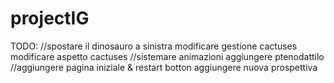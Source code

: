 # projectIG

TODO:
//spostare il dinosauro a sinistra
modificare gestione cactuses
modificare aspetto cactuses
//sistemare animazioni
aggiungere ptenodattilo
//aggiungere pagina iniziale & restart botton
aggiungere nuova prospettiva
